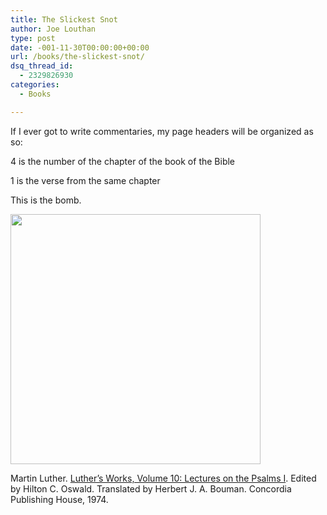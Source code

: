 ```yaml
---
title: The Slickest Snot
author: Joe Louthan
type: post
date: -001-11-30T00:00:00+00:00
url: /books/the-slickest-snot/
dsq_thread_id:
  - 2329826930
categories:
  - Books

---
```

If I ever got to write commentaries, my page headers will be organized as so:

4 is the number of the chapter of the book of the Bible

1 is the verse from the same chapter

This is the bomb.

[<img class="aligncenter size-full wp-image-702" title="luthers_works" src="https://i0.wp.com/theologic.us/wp-content/uploads/2012/09/luthers_works.jpg?resize=400%2C400" alt="" width="400" height="400" srcset="https://i0.wp.com/theologic.us/wp-content/uploads/2012/09/luthers_works.jpg?w=400 400w, https://i0.wp.com/theologic.us/wp-content/uploads/2012/09/luthers_works.jpg?resize=150%2C150 150w, https://i0.wp.com/theologic.us/wp-content/uploads/2012/09/luthers_works.jpg?resize=300%2C300 300w" sizes="(max-width: 400px) 100vw, 400px" data-recalc-dims="1" />][1]

Martin Luther. <a href="https://www.amazon.com/dp/0570064104/ref=as_li_ss_til?tag=iamlipr-20&camp=0&creative=0&linkCode=as4&creativeASIN=0570064104&adid=0ZPCMEQ998VP73SHTSWK&" target="_blank">Luther’s Works, Volume 10: Lectures on the Psalms I</a>. Edited by Hilton C. Oswald. Translated by Herbert J. A. Bouman. Concordia Publishing House, 1974.

 [1]: https://i0.wp.com/theologic.us/wp-content/uploads/2012/09/luthers_works.jpg